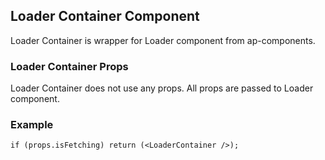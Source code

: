   ## Loader Container Component
  
   Loader Container is wrapper for Loader component from ap-components.
   
  ### Loader Container Props
  
 Loader Container does not use any props. All props are passed to Loader component. 
 
   ### Example
 
    if (props.isFetching) return (<LoaderContainer />);